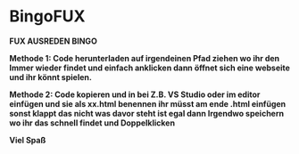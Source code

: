 # BingoFUX
**FUX AUSREDEN BINGO**



**Methode 1: Code herunterladen auf irgendeinen Pfad ziehen wo ihr den Immer wieder findet und einfach anklicken dann öffnet sich eine webseite und ihr könnt spielen.**




**Methode 2: Code kopieren und in bei Z.B. VS Studio oder im editor einfügen und sie als xx.html benennen ihr müsst am ende .html einfügen sonst klappt das nicht was davor steht ist egal dann Irgendwo speichern wo ihr das schnell findet und Doppelklicken**



**Viel Spaß**
